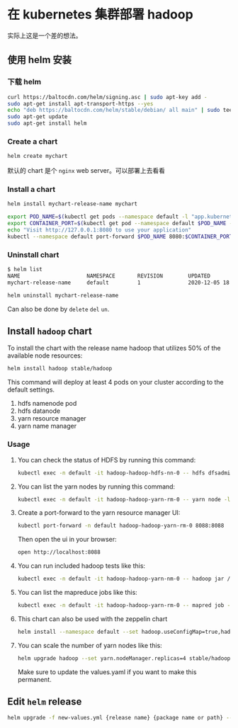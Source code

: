 # 在 kubernetes 集群部署 hadoop

实际上这是一个差的想法。

## 使用 helm 安装

### 下载 helm

```bash
curl https://baltocdn.com/helm/signing.asc | sudo apt-key add -
sudo apt-get install apt-transport-https --yes
echo "deb https://baltocdn.com/helm/stable/debian/ all main" | sudo tee /etc/apt/sources.list.d/helm-stable-debian.list
sudo apt-get update
sudo apt-get install helm
```

### Create a chart

```bash
helm create mychart
```

默认的 chart 是个 `nginx` web server。可以部署上去看看

### Install a chart

```bash
helm install mychart-release-name mychart
```

```bash
export POD_NAME=$(kubectl get pods --namespace default -l "app.kubernetes.io/name=mychart-release-name,app.kubernetes.io/instance=cluster-name" -o jsonpath="{.items[0].metadata.name}")
export CONTAINER_PORT=$(kubectl get pod --namespace default $POD_NAME -o jsonpath="{.spec.containers[0].ports[0].containerPort}")
echo "Visit http://127.0.0.1:8080 to use your application"
kubectl --namespace default port-forward $POD_NAME 8080:$CONTAINER_PORT
```

### Uninstall chart

```bash
$ helm list
NAME                     NAMESPACE       REVISION        UPDATED                                 STATUS          CHART           APP VERSION
mychart-release-name     default         1               2020-12-05 18:53:26.6995927 +0900 KST   deployed        mychart-0.1.0   1.16.0
```

```bash
helm uninstall mychart-release-name
```

Can also be done by `delete` `del` `un`.

## Install `hadoop` chart

To install the chart with the release name hadoop that utilizes 50% of the available node resources:

```bash
helm install hadoop stable/hadoop
```

This command will deploy at least 4 pods on your cluster according to the default settings.

1. hdfs namenode pod
2. hdfs datanode
3. yarn resource manager
4. yarn name manager

### Usage

1. You can check the status of HDFS by running this command:

   ```bash
   kubectl exec -n default -it hadoop-hadoop-hdfs-nn-0 -- hdfs dfsadmin -report
   ```

3. You can list the yarn nodes by running this command:

   ```bash
   kubectl exec -n default -it hadoop-hadoop-yarn-rm-0 -- yarn node -list
   ```

4. Create a port-forward to the yarn resource manager UI:

   ```bash
   kubectl port-forward -n default hadoop-hadoop-yarn-rm-0 8088:8088
   ```

   Then open the ui in your browser:

   ```bash
   open http://localhost:8088
   ```

5. You can run included hadoop tests like this:

   ```bash
   kubectl exec -n default -it hadoop-hadoop-yarn-nm-0 -- hadoop jar /usr/local/hadoop/share/hadoop/mapreduce/hadoop-mapreduce-client-jobclient-2.9.0-tests.jar TestDFSIO -write -nrFiles 5 -fileSize 128MB -resFile /tmp/TestDFSIOwrite.txt
   ```

6. You can list the mapreduce jobs like this:

   ```bash
   kubectl exec -n default -it hadoop-hadoop-yarn-rm-0 -- mapred job -list
   ```

7. This chart can also be used with the zeppelin chart

   ```bash
   helm install --namespace default --set hadoop.useConfigMap=true,hadoop.configMapName=hadoop-hadoop stable/zeppelin
   ```

8. You can scale the number of yarn nodes like this:

   ```bash
   helm upgrade hadoop --set yarn.nodeManager.replicas=4 stable/hadoop
   ```

   Make sure to update the values.yaml if you want to make this permanent.

## Edit `helm` release

```bash
helm upgrade -f new-values.yml {release name} {package name or path} --version {fixed-version}
```
